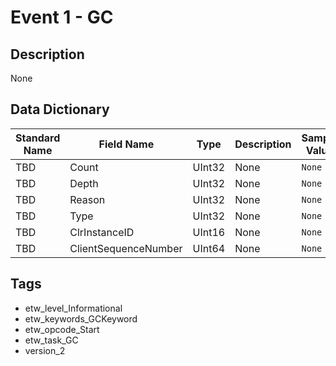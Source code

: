 # Event 1 - GC

## Description
None

## Data Dictionary
|Standard Name|Field Name|Type|Description|Sample Value|
|---|---|---|---|---|
|TBD|Count|UInt32|None|`None`|
|TBD|Depth|UInt32|None|`None`|
|TBD|Reason|UInt32|None|`None`|
|TBD|Type|UInt32|None|`None`|
|TBD|ClrInstanceID|UInt16|None|`None`|
|TBD|ClientSequenceNumber|UInt64|None|`None`|

## Tags
* etw_level_Informational
* etw_keywords_GCKeyword
* etw_opcode_Start
* etw_task_GC
* version_2